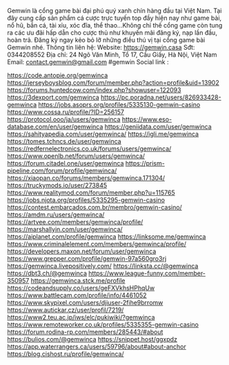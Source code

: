 Gemwin là cổng game bài đại phú quý xanh chín hàng đầu tại Việt Nam. Tại đây cung cấp sản phẩm cá cược trực tuyến top đầy hiện nay như game bài, nổ hũ, bắn cá, tài xỉu, xóc đĩa, thể thao...Không chỉ thế cổng game còn tung ra các ưu đãi hấp dẫn cho cược thủ như khuyến mãi đăng ký, nạp lần đầu, hoàn trả. Đăng ký ngay kẻo bỏ lỡ những điều thú vị tại cổng game bài Gemwin nhé.
Thông tin liên hệ:
Website: https://gemwin.casa
Sđt: 0344208552
Địa chỉ: 24 Ngõ Văn Minh, Tổ 17, Cầu Giấy, Hà Nội, Việt Nam
Email: contact.gemwin@gmail.com
#gemwin
Social link :

https://code.antopie.org/gemwinca
https://jerseyboysblog.com/forum/member.php?action=profile&uid=13902
https://forums.huntedcow.com/index.php?showuser=122093
https://3dexport.com/gemwinca
https://pc.poradna.net/users/826933428-gemwinca
https://jobs.asoprs.org/profiles/5335130-gemwin-casino
https://www.cossa.ru/profile/?ID=256157
https://protocol.ooo/ja/users/gemwinca
https://www.eso-database.com/en/user/gemwinca
https://geniidata.com/user/gemwinca
https://sahityapedia.com/user/gemwinca/
https://igli.me/gemwinca
https://tomes.tchncs.de/user/gemwinca
https://redfernelectronics.co.uk/forums/users/gemwinca/
https://www.openlb.net/forum/users/gemwinca/
https://forum.citadel.one/user/gemwinca
https://prism-pipeline.com/forum/profile/gemwinca/
https://xiaopan.co/forums/members/gemwinca.171304/
https://truckymods.io/user/273845
https://www.realitymod.com/forum/member.php?u=115765
https://jobs.njota.org/profiles/5335295-gemwin-casino
https://contest.embarcados.com.br/membro/gemwin-casino/
https://amdm.ru/users/gemwinca/
https://artvee.com/members/gemwinca/profile/
https://marshallyin.com/user/gemwinca/
https://aiplanet.com/profile/gemwinca
https://linksome.me/gemwinca
https://www.criminalelement.com/members/gemwinca/profile/
https://developers.maxon.net/forum/user/gemwinca
https://www.grepper.com/profile/gemwin-97a560gro3rj
https://gemwinca.livepositively.com/
https://linksta.cc/@gemwinca
https://dbt3.ch/@gemwinca
https://www.league-funny.com/member-350957
https://gemwinca.stck.me/profile
https://codeandsupply.co/users/geFXVkhsHPhqUw
https://www.battlecam.com/profile/info/4461052
https://www.skypixel.com/users/djiuser-2fihe9brromw
https://www.autickar.cz/user/profil/7219/
https://www2.teu.ac.jp/iws/elc/pukiwiki/?gemwinca
https://www.remoteworker.co.uk/profiles/5335355-gemwin-casino
https://forum.rodina-rp.com/members/285443/#about
https://bulios.com/@gemwinca
https://snippet.host/ggxpdz
https://app.waterrangers.ca/users/59796/about#about-anchor
https://blog.cishost.ru/profile/gemwinca/